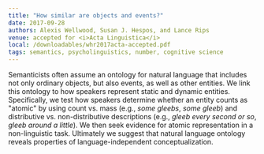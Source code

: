 ```yaml
---
title: "How similar are objects and events?"
date: 2017-09-28
authors: Alexis Wellwood, Susan J. Hespos, and Lance Rips
venue: accepted for <i>Acta Linguistica</i>
local: /downloadables/whr2017acta-accepted.pdf
tags: semantics, psycholinguistics, number, cognitive science
---
```


Semanticists often assume an ontology for natural language that includes not only ordinary objects, but also events, as well as other entities. We link this ontology to how speakers represent static and dynamic entities. Specifically, we test how speakers determine whether an entity counts as "atomic" by using count vs. mass (e.g., *some gleebs*, *some gleeb*) and distributive vs. non-distributive descriptions (e.g., *gleeb every second or so*, *gleeb around a little*). We then seek evidence for atomic representation in a non-linguistic task. Ultimately we suggest that natural language ontology reveals properties of language-independent conceptualization.